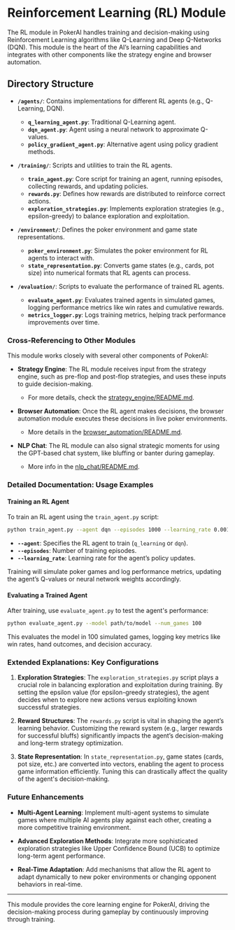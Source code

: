 # Reinforcement Learning (RL) Module

The RL module in PokerAI handles training and decision-making using Reinforcement Learning algorithms like Q-Learning and Deep Q-Networks (DQN). This module is the heart of the AI’s learning capabilities and integrates with other components like the strategy engine and browser automation.

## Directory Structure

- **`/agents/`**: Contains implementations for different RL agents (e.g., Q-Learning, DQN).
  - **`q_learning_agent.py`**: Traditional Q-Learning agent.
  - **`dqn_agent.py`**: Agent using a neural network to approximate Q-values.
  - **`policy_gradient_agent.py`**: Alternative agent using policy gradient methods.

- **`/training/`**: Scripts and utilities to train the RL agents.
  - **`train_agent.py`**: Core script for training an agent, running episodes, collecting rewards, and updating policies.
  - **`rewards.py`**: Defines how rewards are distributed to reinforce correct actions.
  - **`exploration_strategies.py`**: Implements exploration strategies (e.g., epsilon-greedy) to balance exploration and exploitation.

- **`/environment/`**: Defines the poker environment and game state representations.
  - **`poker_environment.py`**: Simulates the poker environment for RL agents to interact with.
  - **`state_representation.py`**: Converts game states (e.g., cards, pot size) into numerical formats that RL agents can process.

- **`/evaluation/`**: Scripts to evaluate the performance of trained RL agents.
  - **`evaluate_agent.py`**: Evaluates trained agents in simulated games, logging performance metrics like win rates and cumulative rewards.
  - **`metrics_logger.py`**: Logs training metrics, helping track performance improvements over time.

### Cross-Referencing to Other Modules

This module works closely with several other components of PokerAI:

- **Strategy Engine**: The RL module receives input from the strategy engine, such as pre-flop and post-flop strategies, and uses these inputs to guide decision-making.
  - For more details, check the [strategy_engine/README.md](../strategy_engine/README.md).
  
- **Browser Automation**: Once the RL agent makes decisions, the browser automation module executes these decisions in live poker environments.
  - More details in the [browser_automation/README.md](../browser_automation/README.md).

- **NLP Chat**: The RL module can also signal strategic moments for using the GPT-based chat system, like bluffing or banter during gameplay.
  - More info in the [nlp_chat/README.md](../nlp_chat/README.md).

### Detailed Documentation: Usage Examples

#### Training an RL Agent

To train an RL agent using the `train_agent.py` script:

```bash
python train_agent.py --agent dqn --episodes 1000 --learning_rate 0.001
```

- **`--agent`**: Specifies the RL agent to train (`q_learning` or `dqn`).
- **`--episodes`**: Number of training episodes.
- **`--learning_rate`**: Learning rate for the agent’s policy updates.

Training will simulate poker games and log performance metrics, updating the agent’s Q-values or neural network weights accordingly.

#### Evaluating a Trained Agent

After training, use `evaluate_agent.py` to test the agent's performance:

```bash
python evaluate_agent.py --model path/to/model --num_games 100
```

This evaluates the model in 100 simulated games, logging key metrics like win rates, hand outcomes, and decision accuracy.

### Extended Explanations: Key Configurations

1. **Exploration Strategies**: The `exploration_strategies.py` script plays a crucial role in balancing exploration and exploitation during training. By setting the epsilon value (for epsilon-greedy strategies), the agent decides when to explore new actions versus exploiting known successful strategies.

2. **Reward Structures**: The `rewards.py` script is vital in shaping the agent’s learning behavior. Customizing the reward system (e.g., larger rewards for successful bluffs) significantly impacts the agent’s decision-making and long-term strategy optimization.

3. **State Representation**: In `state_representation.py`, game states (cards, pot size, etc.) are converted into vectors, enabling the agent to process game information efficiently. Tuning this can drastically affect the quality of the agent's decision-making.

### Future Enhancements

- **Multi-Agent Learning**: Implement multi-agent systems to simulate games where multiple AI agents play against each other, creating a more competitive training environment.
  
- **Advanced Exploration Methods**: Integrate more sophisticated exploration strategies like Upper Confidence Bound (UCB) to optimize long-term agent performance.
  
- **Real-Time Adaptation**: Add mechanisms that allow the RL agent to adapt dynamically to new poker environments or changing opponent behaviors in real-time.

---

This module provides the core learning engine for PokerAI, driving the decision-making process during gameplay by continuously improving through training.
